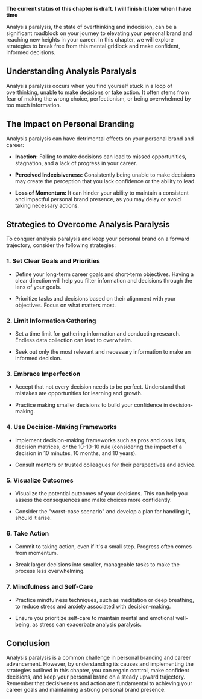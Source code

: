 **The current status of this chapter is draft. I will finish it later when I have time**

Analysis paralysis, the state of overthinking and indecision, can be a significant roadblock on your journey to elevating your personal brand and reaching new heights in your career. In this chapter, we will explore strategies to break free from this mental gridlock and make confident, informed decisions.

Understanding Analysis Paralysis
--------------------------------

Analysis paralysis occurs when you find yourself stuck in a loop of overthinking, unable to make decisions or take action. It often stems from fear of making the wrong choice, perfectionism, or being overwhelmed by too much information.

The Impact on Personal Branding
-------------------------------

Analysis paralysis can have detrimental effects on your personal brand and career:

* **Inaction:** Failing to make decisions can lead to missed opportunities, stagnation, and a lack of progress in your career.

* **Perceived Indecisiveness:** Consistently being unable to make decisions may create the perception that you lack confidence or the ability to lead.

* **Loss of Momentum:** It can hinder your ability to maintain a consistent and impactful personal brand presence, as you may delay or avoid taking necessary actions.

Strategies to Overcome Analysis Paralysis
-----------------------------------------

To conquer analysis paralysis and keep your personal brand on a forward trajectory, consider the following strategies:

### 1. **Set Clear Goals and Priorities**

* Define your long-term career goals and short-term objectives. Having a clear direction will help you filter information and decisions through the lens of your goals.

* Prioritize tasks and decisions based on their alignment with your objectives. Focus on what matters most.

### 2. **Limit Information Gathering**

* Set a time limit for gathering information and conducting research. Endless data collection can lead to overwhelm.

* Seek out only the most relevant and necessary information to make an informed decision.

### 3. **Embrace Imperfection**

* Accept that not every decision needs to be perfect. Understand that mistakes are opportunities for learning and growth.

* Practice making smaller decisions to build your confidence in decision-making.

### 4. **Use Decision-Making Frameworks**

* Implement decision-making frameworks such as pros and cons lists, decision matrices, or the 10-10-10 rule (considering the impact of a decision in 10 minutes, 10 months, and 10 years).

* Consult mentors or trusted colleagues for their perspectives and advice.

### 5. **Visualize Outcomes**

* Visualize the potential outcomes of your decisions. This can help you assess the consequences and make choices more confidently.

* Consider the "worst-case scenario" and develop a plan for handling it, should it arise.

### 6. **Take Action**

* Commit to taking action, even if it's a small step. Progress often comes from momentum.

* Break larger decisions into smaller, manageable tasks to make the process less overwhelming.

### 7. **Mindfulness and Self-Care**

* Practice mindfulness techniques, such as meditation or deep breathing, to reduce stress and anxiety associated with decision-making.

* Ensure you prioritize self-care to maintain mental and emotional well-being, as stress can exacerbate analysis paralysis.

Conclusion
----------

Analysis paralysis is a common challenge in personal branding and career advancement. However, by understanding its causes and implementing the strategies outlined in this chapter, you can regain control, make confident decisions, and keep your personal brand on a steady upward trajectory. Remember that decisiveness and action are fundamental to achieving your career goals and maintaining a strong personal brand presence.
